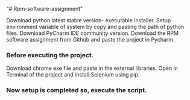 "# Rpm-software-assignment" 

Download python latest stable version- executable installer.
Setup environment variable of system by copy and pasting the path of python files.
Download PyCharm IDE community version.
Download the RPM software assignment from Github and paste the project in Pycharm.
### Before executing the project.
Download chrome exe file and paste in the external libraries.
Open in Terminal of the project and install Selenium using pip.
### Now setup is completed so, execute the script.

